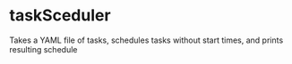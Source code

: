 # taskSceduler
Takes a YAML file of tasks, schedules tasks without start times, and prints resulting schedule
